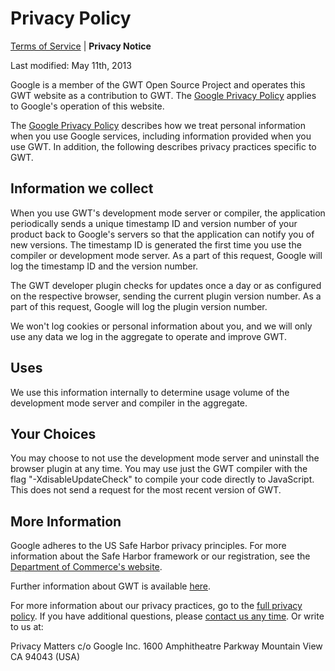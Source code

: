 Privacy Policy
===

[Terms of Service](terms.html) | **Privacy Notice** 

Last modified: May 11th, 2013

Google is a member of the GWT Open Source Project and operates this GWT website as a contribution to GWT. The [Google Privacy Policy](http://www.google.com/intl/en/policies/privacy/) applies to Google's operation of this website.

The [Google Privacy Policy](http://www.google.com/privacy.html) describes how we treat personal information when you use Google services, including information provided when you use GWT. In addition, the following describes privacy practices specific to GWT.

## Information we collect

When you use GWT's development mode server or compiler, the application periodically sends a unique timestamp ID and version number of your product back to Google's servers so that the application can notify you of new versions. The timestamp ID is generated the first time you use the compiler or development mode server. As a part of this request, Google will log the timestamp ID and the version number.

The GWT developer plugin checks for updates once a day or as configured on the respective browser, sending the current plugin version number. As a part of this request, Google will log the plugin version number.

We won't log cookies or personal information about you, and we will only use any data we log in the aggregate to operate and improve GWT.

## Uses

We use this information internally to determine usage volume of the development mode server and compiler in the aggregate.

## Your Choices

You may choose to not use the development mode server and uninstall the browser plugin at any time. You may use just the GWT compiler with the flag "-XdisableUpdateCheck" to compile your code directly to JavaScript. This does not send a request for the most recent version of GWT.

## More Information

Google adheres to the US Safe Harbor privacy principles. For more information about the Safe Harbor framework or our registration, see the [Department of Commerce's website](http://www.export.gov/safeharbor/).

Further information about GWT is available [here](http://www.gwtproject.org).

For more information about our privacy practices, go to the [full privacy policy](http://www.google.com/privacypolicy.html). If you have additional questions, please [contact us any time](http://www.google.com/support/bin/request.py?form_type=user&stage=fm&user_type=user&contact_type=privacy&hl=en). Or write to us at:

Privacy Matters
c/o Google Inc.
1600 Amphitheatre Parkway
Mountain View CA 94043 (USA)

